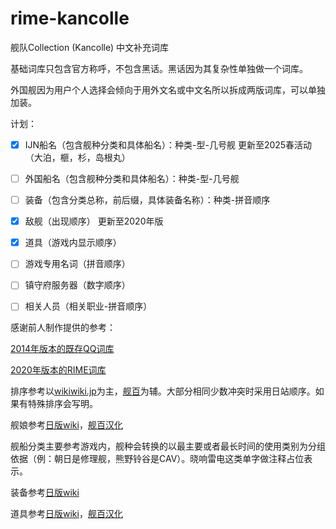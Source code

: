 # rime-kancolle
 舰队Collection (Kancolle) 中文补充词库



基础词库只包含官方称呼，不包含黑话。黑话因为其复杂性单独做一个词库。

外国舰因为用户个人选择会倾向于用外文名或中文名所以拆成两版词库，可以单独加装。



计划：

- [x] IJN船名（包含舰种分类和具体船名）：种类-型-几号舰
	更新至2025春活动（大泊，榧，杉，岛根丸）

- [ ] 外国船名（包含舰种分类和具体船名）：种类-型-几号舰

- [ ] 装备（包含分类总称，前后缀，具体装备名称）：种类-拼音顺序

- [x] 敌舰（出现顺序）
	更新至2020年版

- [x] 道具（游戏内显示顺序）

- [ ] 游戏专用名词（拼音顺序）

- [ ] 镇守府服务器（数字顺序）

- [ ] 相关人员（相关职业-拼音顺序）

感谢前人制作提供的参考：

[2014年版本的既存QQ词库](https://cdict.qq.pinyin.cn/detail?dict_id=s48206)

[2020年版本的RIME词库](https://bbs.nga.cn/read.php?tid=20070795)



排序参考以[wikiwiki.jp](https://wikiwiki.jp/kancolle/)为主，[舰百](https://zh.kcwiki.cn/wiki/)为辅。大部分相同少数冲突时采用日站顺序。如果有特殊排序会写明。

舰娘参考[日版wiki](https://wikiwiki.jp/kancolle/艦娘カード一覧2)，[舰百汉化](https://zh.kcwiki.cn/wiki/Template:舰娘导航)

舰船分类主要参考游戏内，舰种会转换的以最主要或者最长时间的使用类别为分组依据（例：朝日是修理舰，熊野铃谷是CAV）。晓响雷电这类单字做注释占位表示。

装备参考[日版wiki](https://wikiwiki.jp/kancolle/装備カード一覧（種類別）)

道具参考[日版wiki](https://wikiwiki.jp/kancolle/アイテム)，[舰百汉化](https://zh.kcwiki.cn/wiki/道具)
